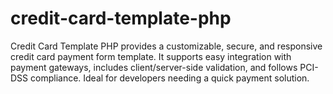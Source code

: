 # credit-card-template-php
Credit Card Template PHP provides a customizable, secure, and responsive credit card payment form template. It supports easy integration with payment gateways, includes client/server-side validation, and follows PCI-DSS compliance. Ideal for developers needing a quick payment solution.
